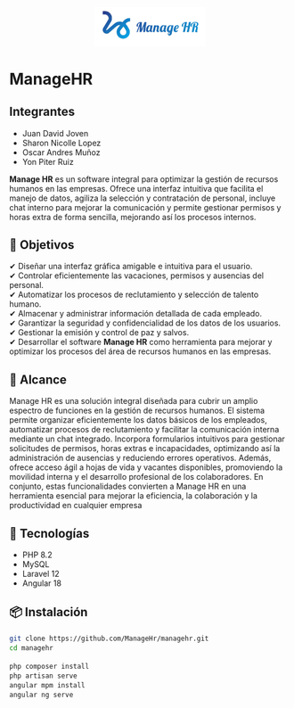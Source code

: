 <p align="center">
  <img src="./fronted/src/assets/logoMHR.png" alt="Logo del Proyecto" width="200"/>
</p>

# ManageHR
## Integrantes
- Juan David Joven
- Sharon Nicolle Lopez
- Oscar Andres Muñoz
- Yon Piter Ruiz

**Manage HR** es un software integral para optimizar la gestión de recursos humanos en las empresas. Ofrece una interfaz intuitiva que facilita el manejo de datos, agiliza la selección y contratación de personal, incluye chat interno para mejorar la comunicación y permite gestionar permisos y horas extra de forma sencilla, mejorando así los procesos internos.


## 🎯 Objetivos

✔ Diseñar una interfaz gráfica amigable e intuitiva para el usuario.  
✔ Controlar eficientemente las vacaciones, permisos y ausencias del personal.  
✔ Automatizar los procesos de reclutamiento y selección de talento humano.  
✔ Almacenar y administrar información detallada de cada empleado.  
✔ Garantizar la seguridad y confidencialidad de los datos de los usuarios.  
✔ Gestionar la emisión y control de paz y salvos.  
✔ Desarrollar el software **Manage HR** como herramienta para mejorar y optimizar los procesos del área de recursos humanos en las empresas.



## 📌 Alcance
Manage HR es una solución integral diseñada para cubrir un amplio espectro de funciones en la gestión de recursos humanos. El sistema permite organizar eficientemente los datos básicos de los empleados, automatizar procesos de reclutamiento y facilitar la comunicación interna mediante un chat integrado. Incorpora formularios intuitivos para gestionar solicitudes de permisos, horas extras e incapacidades, optimizando así la administración de ausencias y reduciendo errores operativos. Además, ofrece acceso ágil a hojas de vida y vacantes disponibles, promoviendo la movilidad interna y el desarrollo profesional de los colaboradores. En conjunto, estas funcionalidades convierten a Manage HR en una herramienta esencial para mejorar la eficiencia, la colaboración y la productividad en cualquier empresa

## 🚀 Tecnologías

- PHP 8.2
- MySQL
- Laravel 12
- Angular 18

## 📦 Instalación

```bash
git clone https://github.com/ManageHr/managehr.git
cd managehr

php composer install
php artisan serve
angular mpm install
angular ng serve 
